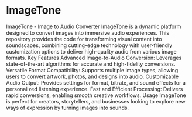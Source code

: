 # ImageTone
 ImageTone - Image to Audio Converter ImageTone is a dynamic platform designed to convert images into immersive audio experiences. This repository provides the code for transforming visual content into soundscapes, combining cutting-edge technology with user-friendly customization options to deliver high-quality audio from various image formats.  Key Features Advanced Image-to-Audio Conversion: Leverages state-of-the-art algorithms for accurate and high-fidelity conversions. Versatile Format Compatibility: Supports multiple image types, allowing users to convert artwork, photos, and designs into audio. Customizable Audio Output: Provides settings for format, bitrate, and sound effects for a personalized listening experience. Fast and Efficient Processing: Delivers rapid conversions, enabling smooth creative workflows. Usage ImageTone is perfect for creators, storytellers, and businesses looking to explore new ways of expression by turning images into sounds.
